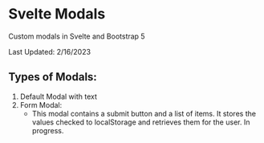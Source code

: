 # Svelte Modals

Custom modals in Svelte and Bootstrap 5

Last Updated: 2/16/2023

## Types of Modals:

1) Default Modal with text
2) Form Modal:
   - This modal contains a submit button and a list of items. It stores the values checked to localStorage and retrieves them for the user. In progress. 